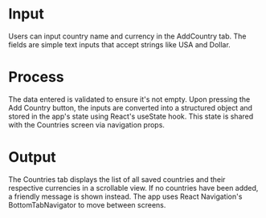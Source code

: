# Input
Users can input country name and currency in the AddCountry tab. The fields are simple text inputs that accept strings like USA and Dollar.

# Process
The data entered is validated to ensure it's not empty. Upon pressing the Add Country button, the inputs are converted into a structured object  and stored in the app's state using React's useState hook. This state is shared with the Countries screen via navigation props.

# Output
The Countries tab displays the list of all saved countries and their respective currencies in a scrollable view. If no countries have been added, a friendly message is shown instead. The app uses React Navigation's BottomTabNavigator to move between screens.
